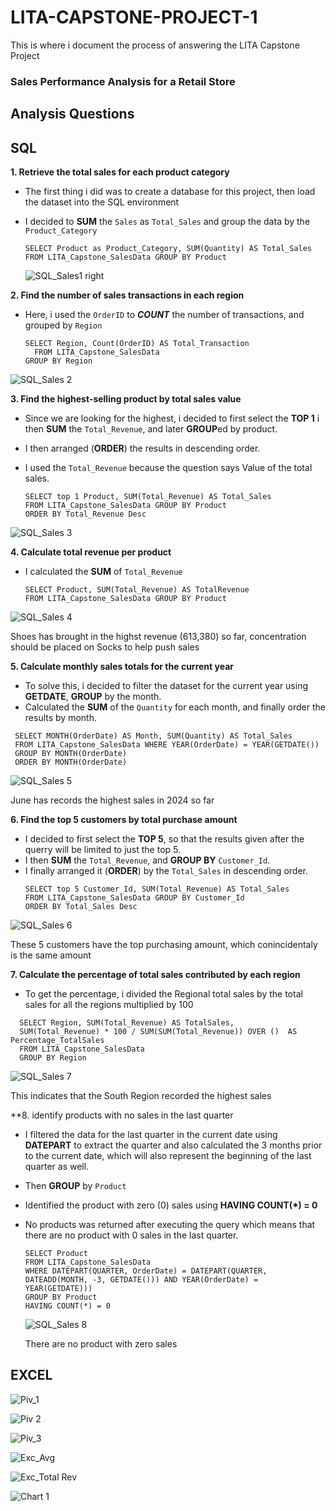 # LITA-CAPSTONE-PROJECT-1
This is where i document the process of answering the LITA Capstone Project

### Sales Performance Analysis for a Retail Store

## Analysis Questions 
## **SQL**
**1. Retrieve the total sales for each product category**
  - The first thing i did was to create a database for this project, then load the dataset into the SQL environment
  - I decided to **SUM** the ```Sales``` as ```Total_Sales``` and group the data by the ```Product_Category```
  
     ```
     SELECT Product as Product_Category, SUM(Quantity) AS Total_Sales
     FROM LITA_Capstone_SalesData GROUP BY Product
     ```
     ![SQL_Sales1 right](https://github.com/user-attachments/assets/2a1423c3-59a0-4285-bae6-b4d957451169)

**2. Find the number of sales transactions in each region**
  - Here, i used the ```OrderID``` to ***COUNT*** the number of transactions, and grouped by ```Region```
    ```
    SELECT Region, Count(OrderID) AS Total_Transaction
      FROM LITA_Capstone_SalesData
    GROUP BY Region
    ```
![SQL_Sales 2](https://github.com/user-attachments/assets/389f352a-3739-4301-b33b-376726d96201)

**3. Find the highest-selling product by total sales value**
  - Since we are looking for the highest, i decided to first select the **TOP 1** i then **SUM** the ```Total_Revenue```, and later **GROUP**ed by product.
  - I then arranged (**ORDER**) the results in descending order.
  - I used the ```Total_Revenue``` because the question says Value of the total sales.

    ```
    SELECT top 1 Product, SUM(Total_Revenue) AS Total_Sales
    FROM LITA_Capstone_SalesData GROUP BY Product
    ORDER BY Total_Revenue Desc
    ```
![SQL_Sales 3](https://github.com/user-attachments/assets/b18e449b-ddb8-49c1-9f00-1bb7332566a6)

    
**4. Calculate total revenue per product**
  - I calculated the **SUM** of ```Total_Revenue```                                                                                                                                                                                 
    ```
    SELECT Product, SUM(Total_Revenue) AS TotalRevenue 
    FROM LITA_Capstone_SalesData GROUP BY Product
    ```
![SQL_Sales 4](https://github.com/user-attachments/assets/212c1d10-eb9f-4f13-8ffb-cde792c3ea23)

Shoes has brought in the highst revenue (613,380) so far, concentration should be placed on Socks to help push sales

**5. Calculate monthly sales totals for the current year**
  - To solve this, i decided to filter the dataset for the current year using **GETDATE**, **GROUP** by the month.
  - Calculated the **SUM** of the ```Quantity``` for each month, and finally order the results by month.
   ``` 
    SELECT MONTH(OrderDate) AS Month, SUM(Quantity) AS Total_Sales
    FROM LITA_Capstone_SalesData WHERE YEAR(OrderDate) = YEAR(GETDATE())
    GROUP BY MONTH(OrderDate)
    ORDER BY MONTH(OrderDate)
  ```
![SQL_Sales 5](https://github.com/user-attachments/assets/9b698a98-6709-40d9-8b78-c5a49d37a73c)

June has records the highest sales in 2024 so far

**6. Find the top 5 customers by total purchase amount**
  - I decided to first select the **TOP 5**, so that the results given after the querry will be limited to just the top 5.
  - I then **SUM** the ```Total_Revenue```, and **GROUP BY** ```Customer_Id```.
  - I finally arranged it (**ORDER**) by the ```Total_Sales``` in descending order.
    ```
    SELECT top 5 Customer_Id, SUM(Total_Revenue) AS Total_Sales
    FROM LITA_Capstone_SalesData GROUP BY Customer_Id
    ORDER BY Total_Sales Desc
    ```
![SQL_Sales 6](https://github.com/user-attachments/assets/22230ab0-7bc0-4858-99af-ad66113e72ba)

These 5 customers have the top purchasing amount, which conincidentaly is the same amount
    
**7. Calculate the percentage of total sales contributed by each region**
  - To get the percentage, i divided the Regional total sales by the total sales for all the regions multiplied by 100
  ```
    SELECT Region, SUM(Total_Revenue) AS TotalSales,
    SUM(Total_Revenue) * 100 / SUM(SUM(Total_Revenue)) OVER ()  AS Percentage_TotalSales
    FROM LITA_Capstone_SalesData
    GROUP BY Region
   ```
![SQL_Sales 7](https://github.com/user-attachments/assets/fc0de954-e25e-462b-95ca-6e8b997a717e)

This indicates that the South Region recorded the highest sales

**8. identify products with no sales in the last quarter
  - I filtered the data for the last quarter in the current date using **DATEPART** to extract the quarter and also calculated the 3 months prior to the current date, which will also represent the beginning of the last quarter as well.
  - Then **GROUP** by ```Product```
  - Identified the product with zero (0) sales using **HAVING COUNT(*) = 0**
  - No products was returned after executing the query which means that there are no product with 0 sales in the last quarter.
    ```
    SELECT Product
    FROM LITA_Capstone_SalesData
    WHERE DATEPART(QUARTER, OrderDate) = DATEPART(QUARTER, DATEADD(MONTH, -3, GETDATE())) AND YEAR(OrderDate) = YEAR(GETDATE)))
    GROUP BY Product
    HAVING COUNT(*) = 0
    ```
     ![SQL_Sales 8](https://github.com/user-attachments/assets/1e6e135b-906e-470f-ab28-06fe588ea1c6)

    There are no product with zero sales

## **EXCEL**
![Piv_1](https://github.com/user-attachments/assets/4bfb8762-fe2d-4f6b-9dfe-4fd714c32c5e)

![Piv 2](https://github.com/user-attachments/assets/420cade9-9651-41fe-b6f8-142617b3d5a3)

![Piv_3](https://github.com/user-attachments/assets/7d950316-76bc-460d-baa7-05f6c87a07c5)



![Exc_Avg](https://github.com/user-attachments/assets/bf86234e-dc34-4198-a6fb-f636a50da822)

![Exc_Total Rev](https://github.com/user-attachments/assets/7b1ab6df-e0bb-4dc9-b451-c6d0027899b2)


![Chart 1](https://github.com/user-attachments/assets/aa1f260b-e5cb-4642-8bb1-0e53e37cb20f)


